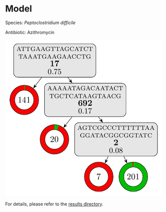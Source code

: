 
# Model

Species: *Peptoclostridium difficile*

Antibiotic: Azithromycin

<img src="./model.png" width=500 height=500 />

For details, please refer to the [results directory](../../../../../results/cart_b/peptoclostridium%20difficile/azithromycin/repeat_1/).

